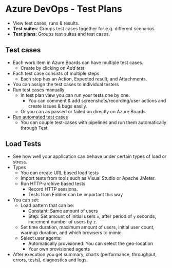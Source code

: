 # Azure DevOps - Test Plans

- View test cases, runs & results.
- **Test suites**: Groups test cases together for e.g. different scenarios.
- **Test plans**: Groups test suites and test cases.

## Test cases

- Each work item in Azure Boards can have multiple test cases.
  - Create by clicking on  *Add test*
- Each test case consists of multiple steps
  - Each step has an Action, Expected result, and Attachments.
- You can assign the test cases to individual testers
- Run test cases manually
  - In test plan view you can run your tests one by one.
    - You can comment & add screenshots/recording/user actions and create issues & bugs easily.
  - Or you can as passed or failed on directly on Azure Boards
- [Run automated test cases](https://docs.microsoft.com/en-us/azure/devops/test/run-automated-tests-from-test-hub?view=azure-devops)
  - You can couple test-cases with pipelines and run them automatically through Test

## Load Tests

- See how well your application can behave under certain types of load or stress.
- Types
  - You can create URL based load tests
  - Import tests from tools such as Visual Studio or Apache JMeter.
  - Run HTTP-archive based tests
    - Record HTTP sessions.
    - Tests from Fiddler can be important this way
- You can set:
  - Load pattern that can be:
    - Constant: Same amount of users
    - Step: Set amount of initial users `x`, after period of `y` seconds, increment number of users by `z`.
  - Set time duration,  maximum amount of users, initial user count, warmup duration, and which browsers to mimic.
  - Select user agents:
    - Automatically provisioned: You can select the geo-location
    - Your own provisioned agents
- After execution you get summary, charts (performance, throughput, errors, tests), diagnostics and logs.
